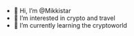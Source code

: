 - 👋 Hi, I’m @Mikkistar
- 👀 I’m interested in crypto and travel
- 🌱 I’m currently learning the cryptoworld
